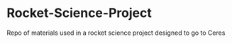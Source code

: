 # Rocket-Science-Project
 Repo of materials used in a rocket science project designed to go to Ceres
